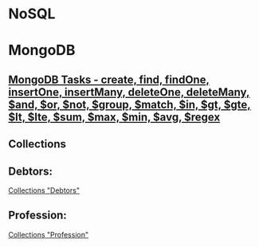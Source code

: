 # NoSQL
# MongoDB

## [MongoDB Tasks - create, find, findOne, insertOne, insertMany, deleteOne, deleteMany, $and, $or, $not, $group, $match, $in, $gt, $gte, $lt, $lte, $sum, $max, $min, $avg, $regex](https://github.com/RomanPravdiuk/NoSQL/blob/main/NoSQL%20Tasks.md)

## Collections

## Debtors:

[Collections "Debtors"](https://github.com/DariaStavytska/NoSQL/blob/main/Collection_Debtors.json)

## Profession:

[Collections "Profession"](https://github.com/DariaStavytska/NoSQL/blob/main/Collection_Profession.json)
